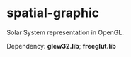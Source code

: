 # spatial-graphic
Solar System representation in OpenGL.


Dependency: **glew32.lib**; **freeglut.lib**
